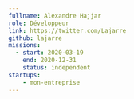 ```yaml
---
fullname: Alexandre Hajjar
role: Développeur
link: https://twitter.com/Lajarre
github: lajarre
missions:
  - start: 2020-03-19
    end: 2020-12-31
    status: independent
startups:
    - mon-entreprise
---
```

